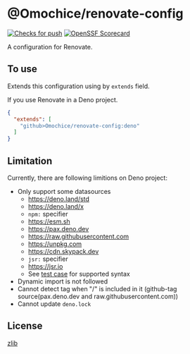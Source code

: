 # @Omochice/renovate-config

[![Checks for push](https://github.com/Omochice/renovate-config/actions/workflows/check.yml/badge.svg)](https://github.com/Omochice/renovate-config/actions/workflows/check.yml)
[![OpenSSF Scorecard](https://api.scorecard.dev/projects/github.com/Omochice/renovate-config/badge)](https://scorecard.dev/viewer/?uri=github.com/Omochice/renovate-config)

A configuration for Renovate.

## To use

Extends this configuration using by `extends` field.

If you use Renovate in a Deno project.

```json
{
  "extends": [
    "github>Omochice/renovate-config:deno"
  ]
}
```

## Limitation

Currently, there are following limitions on Deno project:

- Only support some datasources
  - https://deno.land/std
  - https://deno.land/x
  - `npm:` specifier
  - https://esm.sh
  - https://pax.deno.dev
  - https://raw.githubusercontent.com
  - https://unpkg.com
  - https://cdn.skypack.dev
  - `jsr:` specifier
  - https://jsr.io
  - See [test case](./test/deno/) for supported syntax
- Dynamic import is not followed
- Cannot detect tag when "/" is included in it (github-tag source(pax.deno.dev and raw.githubusercontent.com))
- Cannot update `deno.lock`

## License

[zlib](./LICENSE)
